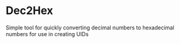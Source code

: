 # Dec2Hex
Simple tool for quickly converting decimal numbers to hexadecimal numbers for use in creating UIDs
